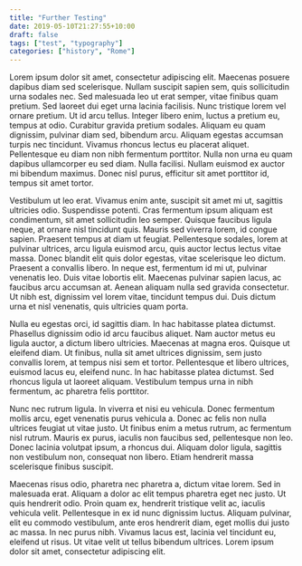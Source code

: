 ```yaml
---
title: "Further Testing"
date: 2019-05-10T21:27:55+10:00
draft: false
tags: ["test", "typography"]
categories: ["history", "Rome"]
---
```

Lorem ipsum dolor sit amet, consectetur adipiscing elit. Maecenas posuere dapibus diam sed scelerisque. Nullam suscipit sapien sem, quis sollicitudin urna sodales nec. Sed malesuada leo ut erat semper, vitae finibus quam pretium. Sed laoreet dui eget urna lacinia facilisis. Nunc tristique lorem vel ornare pretium. Ut id arcu tellus. Integer libero enim, luctus a pretium eu, tempus at odio. Curabitur gravida pretium sodales. Aliquam eu quam dignissim, pulvinar diam sed, bibendum arcu. Aliquam egestas accumsan turpis nec tincidunt. Vivamus rhoncus lectus eu placerat aliquet. Pellentesque eu diam non nibh fermentum porttitor. Nulla non urna eu quam dapibus ullamcorper eu sed diam. Nulla facilisi. Nullam euismod ex auctor mi bibendum maximus. Donec nisl purus, efficitur sit amet porttitor id, tempus sit amet tortor.

Vestibulum ut leo erat. Vivamus enim ante, suscipit sit amet mi ut, sagittis ultricies odio. Suspendisse potenti. Cras fermentum ipsum aliquam est condimentum, sit amet sollicitudin leo semper. Quisque faucibus ligula neque, at ornare nisl tincidunt quis. Mauris sed viverra lorem, id congue sapien. Praesent tempus at diam ut feugiat. Pellentesque sodales, lorem at pulvinar ultrices, arcu ligula euismod arcu, quis auctor lectus lectus vitae massa. Donec blandit elit quis dolor egestas, vitae scelerisque leo dictum. Praesent a convallis libero. In neque est, fermentum id mi ut, pulvinar venenatis leo. Duis vitae lobortis elit. Maecenas pulvinar sapien lacus, ac faucibus arcu accumsan at. Aenean aliquam nulla sed gravida consectetur. Ut nibh est, dignissim vel lorem vitae, tincidunt tempus dui. Duis dictum urna et nisl venenatis, quis ultricies quam porta.

Nulla eu egestas orci, id sagittis diam. In hac habitasse platea dictumst. Phasellus dignissim odio id arcu faucibus aliquet. Nam auctor metus eu ligula auctor, a dictum libero ultricies. Maecenas at magna eros. Quisque ut eleifend diam. Ut finibus, nulla sit amet ultrices dignissim, sem justo convallis lorem, at tempus nisi sem et tortor. Pellentesque et libero ultrices, euismod lacus eu, eleifend nunc. In hac habitasse platea dictumst. Sed rhoncus ligula ut laoreet aliquam. Vestibulum tempus urna in nibh fermentum, ac pharetra felis porttitor.

Nunc nec rutrum ligula. In viverra et nisi eu vehicula. Donec fermentum mollis arcu, eget venenatis purus vehicula a. Donec ac felis non nulla ultrices feugiat ut vitae justo. Ut finibus enim a metus rutrum, ac fermentum nisl rutrum. Mauris ex purus, iaculis non faucibus sed, pellentesque non leo. Donec lacinia volutpat ipsum, a rhoncus dui. Aliquam dolor ligula, sagittis non vestibulum non, consequat non libero. Etiam hendrerit massa scelerisque finibus suscipit.

Maecenas risus odio, pharetra nec pharetra a, dictum vitae lorem. Sed in malesuada erat. Aliquam a dolor ac elit tempus pharetra eget nec justo. Ut quis hendrerit odio. Proin quam ex, hendrerit tristique velit ac, iaculis vehicula velit. Pellentesque in ex id nunc dignissim luctus. Aliquam pulvinar, elit eu commodo vestibulum, ante eros hendrerit diam, eget mollis dui justo ac massa. In nec purus nibh. Vivamus lacus est, lacinia vel tincidunt eu, eleifend ut risus. Ut vitae velit ut tellus bibendum ultrices. Lorem ipsum dolor sit amet, consectetur adipiscing elit.
